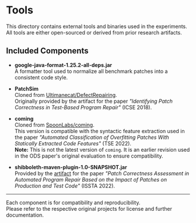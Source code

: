 # Tools

This directory contains external tools and binaries used in the experiments.  
All tools are either open-sourced or derived from prior research artifacts.

## Included Components

- **google-java-format-1.25.2-all-deps.jar**  
  A formatter tool used to normalize all benchmark patches into a consistent code style.

- **PatchSim**  
  Cloned from [Ultimanecat/DefectRepairing](https://github.com/Ultimanecat/DefectRepairing).  
  Originally provided by the artifact for the paper *"Identifying Patch Correctness in Test-Based Program Repair"* (ICSE 2018).

- **coming**  
  Cloned from [SpoonLabs/coming](https://github.com/SpoonLabs/coming).  
  This version is compatible with the syntactic feature extraction used in the paper *"Automated Classification of Overfitting Patches With Statically Extracted Code Features"* (TSE 2022).  
  **Note:** This is not the latest version of `coming`. It is an earlier revision used in the ODS paper's original evaluation to ensure compatibility.

- **shibboleth-maven-plugin-1.0-SNAPSHOT.jar**  
  Provided by the [artifact](https://github.com/ali-ghanbari/shibboleth) for the paper *"Patch Correctness Assessment in Automated Program Repair Based on the Impact of Patches on Production and Test Code"* (ISSTA 2022).

---

Each component is for compatibility and reproducibility.  
Please refer to the respective original projects for license and further documentation.
